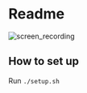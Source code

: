 # Readme

![screen_recording](https://user-images.githubusercontent.com/6994514/177207766-e74d720c-1c51-4104-b785-77f515947192.gif)


## How to set up 

Run `./setup.sh`


